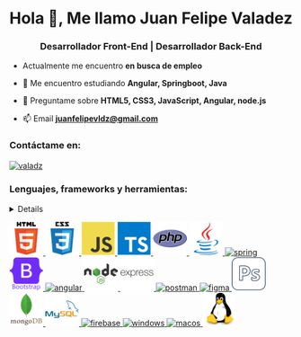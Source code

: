 <h1 align="center">Hola 👋, Me llamo Juan Felipe Valadez</h1>
<h3 align="center">Desarrollador Front-End | Desarrollador Back-End</h3>

- Actualmente me encuentro **en busca de empleo**

- 🌱 Me encuentro estudiando **Angular, Springboot, Java**

- 💬 Preguntame sobre **HTML5, CSS3, JavaScript, Angular, node.js**

- 📫 Email **juanfelipevldz@gmail.com**
<h3 align="left">Contáctame en:</h3>
<p align="left">
<a href="https://linkedin.com/in/valadz" target="blank"><img align="center" src="https://raw.githubusercontent.com/rahuldkjain/github-profile-readme-generator/master/src/images/icons/Social/linked-in-alt.svg" alt="valadz" height="30" width="40" /></a>
</p>
<h3 align="left">Lenguajes, frameworks y herramientas:</h3>
<details>
        <ul>
            <li>HTML5</li>
            <li>CSS3</li>
            <li>JavaScript</li>
            <li>TypeScript</li>
            <li>PHP</li>
            <li>Java</li>
            <li>Spring</li>
            <li>Bootstrap</li>
            <li>Angular</li>
            <li>Node.js</li>
            <li>Express</li>
            <li>Postman</li>
            <li>Figma</li>
            <li>Photoshop</li>
            <li>Mongo</li>
            <li>MySQL</li>
            <li>Firebase</li>
            <li>Windows</li>
            <li>MacOS</li>
            <li>Linux</li>
        </ul>
    </details>
    <p align="left">
      <a href="https://www.w3.org/html/" target="_blank" rel="noreferrer">
        <img
          src="https://raw.githubusercontent.com/devicons/devicon/master/icons/html5/html5-original-wordmark.svg"
          alt="html5"
          width="60"
          height="60"
        />
      </a> 
      <a href="https://www.w3schools.com/css/" target="_blank" rel="noreferrer">
        <img
        title="CSS3"
          src="https://raw.githubusercontent.com/devicons/devicon/master/icons/css3/css3-original-wordmark.svg"
          alt="css3"
          width="60"
          height="60"
        />
      </a>
      <a
        href="https://developer.mozilla.org/en-US/docs/Web/JavaScript"
        target="_blank"
        rel="noreferrer"
      >
        <img
        title="JavaScript"
          src="https://raw.githubusercontent.com/devicons/devicon/master/icons/javascript/javascript-original.svg"
          alt="javascript"
          width="60"
          height="60"
        />
      </a>
      <a href="https://www.typescriptlang.org/" target="_blank" rel="noreferrer">
        <img
          src="https://raw.githubusercontent.com/devicons/devicon/master/icons/typescript/typescript-original.svg"
          alt="typescript"
          width="60"
          height="60"
        />
      </a>
      <a href="https://www.php.net" target="_blank" rel="noreferrer">
        <img
          src="https://raw.githubusercontent.com/devicons/devicon/master/icons/php/php-original.svg"
          alt="php"
          width="60"
          height="60"
        />
      </a>
      <a href="https://www.java.com" target="_blank" rel="noreferrer">
        <img
        title="Java"
          src="https://raw.githubusercontent.com/devicons/devicon/master/icons/java/java-original.svg"
          alt="java"
          width="60"
          height="60"
        />
      </a>
      <a href="https://spring.io/" target="_blank" rel="noreferrer">
        <img
          src="https://www.vectorlogo.zone/logos/springio/springio-icon.svg"
          alt="spring"
          width="60"
          height="60"
        />
      </a>  
      <a href="https://getbootstrap.com" target="_blank" rel="noreferrer">
        <img
          src="https://raw.githubusercontent.com/devicons/devicon/master/icons/bootstrap/bootstrap-plain-wordmark.svg"
          alt="bootstrap"
          width="60"
          height="60"
        />
      </a>
      <a href="https://angular.io" target="_blank" rel="noreferrer">
        <img
          src="https://angular.io/assets/images/logos/angular/angular.svg"
          alt="angular"
          width="60"
          height="60"
        />
      </a>
      <a href="https://nodejs.org" target="_blank" rel="noreferrer">
        <img
          src="https://raw.githubusercontent.com/devicons/devicon/master/icons/nodejs/nodejs-original-wordmark.svg"
          alt="nodejs"
          width="60"
          height="60"
        />
      </a>
      <a href="https://expressjs.com" target="_blank" rel="noreferrer">
        <img
          src="https://raw.githubusercontent.com/devicons/devicon/master/icons/express/express-original-wordmark.svg"
          alt="express"
          width="60"
          height="60"
        />
      </a>
      <a href="https://postman.com" target="_blank" rel="noreferrer">
        <img
          src="https://www.vectorlogo.zone/logos/getpostman/getpostman-icon.svg"
          alt="postman"
          width="60"
          height="60"
        />
      </a>
      <a href="https://www.figma.com/" target="_blank" rel="noreferrer">
        <img
          src="https://www.vectorlogo.zone/logos/figma/figma-icon.svg"
          alt="figma"
          width="60"
          height="60"
        />
      </a>
      <a href="https://www.photoshop.com/en" target="_blank" rel="noreferrer">
        <img
          src="https://raw.githubusercontent.com/devicons/devicon/master/icons/photoshop/photoshop-line.svg"
          alt="photoshop"
          width="60"
          height="60"
        />
      </a>
      <a href="https://www.mongodb.com/" target="_blank" rel="noreferrer">
        <img
          src="https://raw.githubusercontent.com/devicons/devicon/master/icons/mongodb/mongodb-original-wordmark.svg"
          alt="mongodb"
          width="60"
          height="60"
        />
      </a>
      <a href="https://www.mysql.com/" target="_blank" rel="noreferrer">
        <img
          src="https://raw.githubusercontent.com/devicons/devicon/master/icons/mysql/mysql-original-wordmark.svg"
          alt="mysql"
          width="60"
          height="60"
        />
      </a>
      <a href="https://firebase.google.com/" target="_blank" rel="noreferrer">
        <img
          src="https://www.vectorlogo.zone/logos/firebase/firebase-icon.svg"
          alt="firebase"
          width="60"
          height="60"
        />
      </a>
    <a href="https://www.microsoft.com/es-mx/windows?r=1" target="_blank" rel="noreferrer">
        <img
          src="https://download.logo.wine/logo/Microsoft_Windows/Microsoft_Windows-Logo.wine.png"
          alt="windows"
          height="60"
        />
      </a>
    <a href="https://www.apple.com/mx/macos/" target="_blank" rel="noreferrer">
        <img
          src="https://cdn.pixabay.com/photo/2021/10/20/01/20/mac-os-logo-6724894_1280.png"
          alt="macos"
          height="60"
        />
      </a>
    <a href="https://www.linux.org/" target="_blank" rel="noreferrer">
        <img
          src="https://raw.githubusercontent.com/devicons/devicon/master/icons/linux/linux-original.svg"
          alt="linux"
          width="60"
          height="60"
        />
      </a>
    </p>
